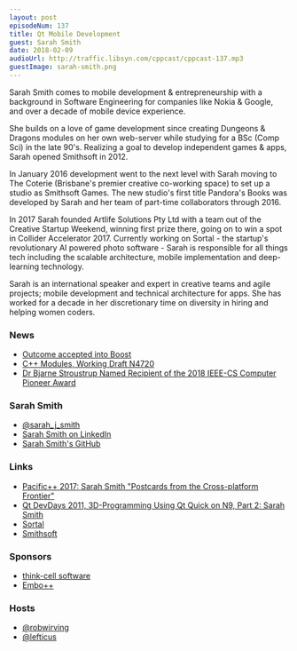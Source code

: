 ```yaml
---
layout: post
episodeNum: 137
title: Qt Mobile Development
guest: Sarah Smith
date: 2018-02-09
audioUrl: http://traffic.libsyn.com/cppcast/cppcast-137.mp3
guestImage: sarah-smith.png
---
```


Sarah Smith comes to mobile development & entrepreneurship with a background in Software Engineering for companies like Nokia & Google, and over a decade of mobile device experience.

She builds on a love of game development since creating Dungeons & Dragons modules on her own web-server while studying for a BSc (Comp Sci) in the late 90's. Realizing a goal to develop independent games & apps, Sarah opened Smithsoft in 2012.

In January 2016 development went to the next level with Sarah moving to The Coterie (Brisbane's premier creative co-working space) to set up a studio as Smithsoft Games. The new studio's first title Pandora's Books was developed by Sarah and her team of part-time collaborators through 2016.

In 2017 Sarah founded Artlife Solutions Pty Ltd with a team out of the Creative Startup Weekend, winning first prize there, going on to win a spot in Collider Accelerator 2017. Currently working on Sortal - the startup's revolutionary AI powered photo software - Sarah is responsible for all things tech including the scalable architecture, mobile implementation and deep-learning technology.

Sarah is an international speaker and expert in creative teams and agile projects; mobile development and technical architecture for apps. She has worked for a decade in her discretionary time on diversity in hiring and helping women coders.

### News ###

 - [Outcome accepted into Boost](https://www.reddit.com/r/cpp/comments/7vdpyu/outcome_accepted_into_the_boost_c_libraries/)
 - [C++ Modules, Working Draft N4720](https://www.reddit.com/r/cpp/comments/7unskl/c_modules_working_draft_n4720/)
 - [Dr Bjarne Stroustrup Named Recipient of the 2018 IEEE-CS Computer Pioneer Award](https://www.computer.org/web/pressroom/computer-pioneer-2018)
 
### Sarah Smith ###

 - [@sarah_j_smith](http://twitter.com/sarah_j_smith)
 - [Sarah Smith on LinkedIn](https://github.com/sarah-j-smith/)
 - [Sarah Smith's GitHub](https://github.com/sarah-j-smith/)

### Links ###

 - [Pacific++ 2017: Sarah Smith "Postcards from the Cross-platform Frontier"](https://www.youtube.com/watch?v=h4VFP2oXKeU)
 - [Qt DevDays 2011, 3D-Programming Using Qt Quick on N9, Part 2: Sarah Smith](https://www.youtube.com/watch?v=-kgOsoTti4M)
 - [Sortal](https://www.mysortal.com/)
 - [Smithsoft](http://smithsoft.online/)

### Sponsors ###

- [think-cell software](http://www.think-cell.com/cppcast)
- [Embo++](https://embo.io)

### Hosts ###

- [@robwirving](https://twitter.com/robwirving)
- [@lefticus](https://twitter.com/lefticus)

